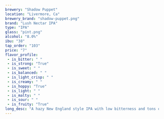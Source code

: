 ```yaml
---
brewery: "Shadow Puppet"
location: "Livermore, Ca"
brewery_brand: "shadow-puppet.png"
brand: "Lush Nectar IPA"
type: "IPA"
glass: "pint.png"
alcohol: "8.0%"
ibu: "38"
tap_order: "103"
price: "7"
flavor_profile:
 - is_bitter: " "
 - is_strong: "True"
 - is_sweet: " "
 - is_balanced: " "
 - is_light_crisp: " "
 - is_creamy: " "
 - is_hoppy: "True"
 - is_light: " "
 - is_malty: " "
 - is_sour: " "
 - is_fruity: "True"
long_desc: "A hazy New England style IPA with low bitterness and tons of juicy citrus notes from the abundant El Dorado and Amarillo hops."
---
```

